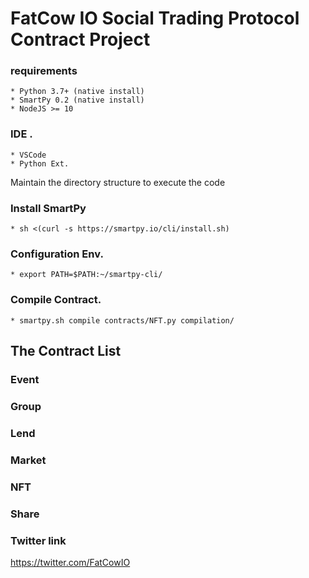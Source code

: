 # FatCow IO Social Trading Protocol Contract Project

###  requirements
	* Python 3.7+ (native install)
	* SmartPy 0.2 (native install)
    * NodeJS >= 10

###  IDE .
	* VSCode
    * Python Ext.
	

Maintain the directory  structure to execute the code

###  Install SmartPy
	* sh <(curl -s https://smartpy.io/cli/install.sh)

###  Configuration Env.
	* export PATH=$PATH:~/smartpy-cli/

###  Compile Contract.
	* smartpy.sh compile contracts/NFT.py compilation/


## The Contract List

### Event
### Group
### Lend
### Market
### NFT
### Share

### Twitter link
https://twitter.com/FatCowIO

